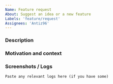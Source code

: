```yaml
---
Name: Feature request
About: Suggest an idea or a new feature
Labels: 'feature/request'
Assignees: 'Antiz96'
---
```


<!-- Please, read the contributing guidelines before opening an issue: https://github.com/Antiz96/arch-update/blob/main/CONTRIBUTING.md -->

### Description

<!-- Describe your idea or the new feature you would like to see implemented -->

### Motivation and context

<!-- Provide some details about the motivation and/or the context of your request
For instance:  Why is this feature required/beneficial? What problem does it solve? ...
If it addresses an opened issue, please link to the issue here -->

### Screenshots / Logs

<!-- If you have any screenshots to illustrate your request or any relevant logs, paste them below -->

```text
Paste any relevant logs here (if you have some)
```
